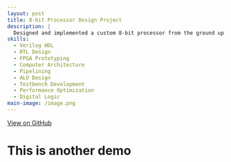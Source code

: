 ```yaml
---
layout: post
title: 8-bit Processor Design Project
description: |
  Designed and implemented a custom 8-bit processor from the ground up as part of the CSE-141L course. Led the full hardware design cycle, including instruction set architecture (ISA) definition, RTL design in Verilog, pipelined datapath implementation, and testbench development. Focused on performance optimization, ALU design, and verification using simulation tools. Demonstrated strong skills in digital logic, computer architecture, and FPGA prototyping.
skills:
  - Verilog HDL
  - RTL Design
  - FPGA Prototyping
  - Computer Architecture
  - Pipelining
  - ALU Design
  - Testbench Development
  - Performance Optimization
  - Digital Logic
main-image: /image.png
---
```

[View on GitHub](https://github.com/Aryamanj26/CSE-141L-Project.git)
# This is another demo
